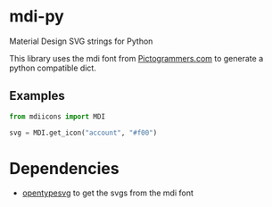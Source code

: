 # mdi-py
Material Design SVG strings for Python

This library uses the mdi font from [Pictogrammers.com](https://pictogrammers.com/docs/library/mdi/getting-started/webfont/) to generate a python compatible dict.

## Examples

```py
from mdiicons import MDI

svg = MDI.get_icon("account", "#f00")
```

# Dependencies

- [opentypesvg](https://pypi.org/project/opentypesvg/) to get the svgs from the mdi font
